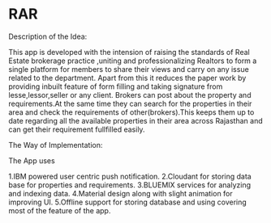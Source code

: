 # RAR


Description of the Idea:


This app is developed with the intension of raising the standards of Real Estate brokerage
practice ,uniting and professionalizing Realtors to form a single platform for members to share their
views and carry on any issue related to the department.
Apart from this it reduces the paper work by providing inbuilt feature of form filling and taking
signature from lesse,lessor,seller or any client.
Brokers can post about the property and requirements.At the same time they can search for the
properties in their area and check the requirements of other(brokers).This keeps them up to date
regarding all the available properties in their area across Rajasthan and can get their requirement
fullfilled easily.




The Way of Implementation:


The App uses

1.IBM powered user centric push notification.
2.Cloudant for storing data base for properties and requirements.
3.BLUEMIX services for analyzing and indexing data.
4.Material design along with slight animation for improving UI.
5.Offline support for storing database and using covering most of the feature of the app.
